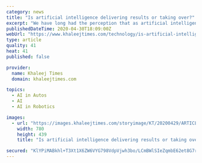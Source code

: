 ```yaml
---
category: news
title: "Is artificial intelligence delivering results or taking over?"
excerpt: "We have long had the perception that as artificial intelligence (AI) enters our life it will continue to take over until we are living in a world that is controlled by machines. Or so that's what Hollywood would have us believe."
publishedDateTime: 2020-04-30T18:09:00Z
webUrl: "https://www.khaleejtimes.com/technology/is-artificial-intelligence-delivering-results-or-taking-over"
type: article
quality: 41
heat: 41
published: false

provider:
  name: Khaleej Times
  domain: khaleejtimes.com

topics:
  - AI in Autos
  - AI
  - AI in Robotics

images:
  - url: "https://images.khaleejtimes.com/storyimage/KT/20200429/ARTICLE/200439834/AR/0/AR-200439834.jpg&NCS_modified=20200430195818&exif=.jpg"
    width: 780
    height: 439
    title: "Is artificial intelligence delivering results or taking over?"

secured: "KlYPiMABkhl+T3Xt1X6ZW6VYG798VdpVjwh3bo/LCmBWlSIeZqmbE62et8G7rdgr8pVV1pq5L2i5IrLXffpjUFSn9ecx5VjJbKjbhohjRF2oBrnrvujFMbNYIhmhAI6WvnJ/kV6X+YjwEJ94nSQA/AoHzqPK/DCWzmqdjrMEZg5YuVTlTM5XE3qTJoGDjIiI7k3C6uk3Rs6xvA0GYzlDh9tPgASBvp5P2ebHfXcjAQq9lXYco2VAGWEUmHeqAqZb5LJvmkYT9CSzAdtVdESI7CuMgxb6duQJNCZ5yAD3lak27wTGvDDPe2jDUMsQ2Jjg;77mXY30HsugI6YHHa/Ji9A=="
---
```


